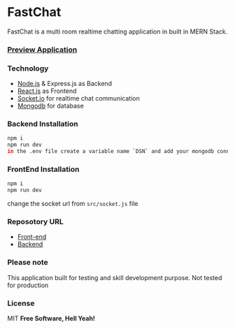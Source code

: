 # FastChat

FastChat is a multi room realtime chatting application in built in MERN Stack.

### [Preview Application](https://chat-618.web.app/)

### Technology

-   [Node.js](https://nodejs.org/) & Express.js as Backend
-   [React.js](https://react.dev/) as Frontend
-   [Socket.io](https://socket.io/) for realtime chat communication
-   [Mongodb](https://www.mongodb.com/) for database

### Backend Installation

```sh
npm i
npm run dev
in the .env file create a variable name `DSN` and add your mongodb connection String there
```

### FrontEnd Installation

```sh
npm i
npm run dev
```

change the socket url from `src/socket.js` file

### Reposotory URL

-   [Front-end](https://github.com/coder618/fastchat-front-end)
-   [Backend](https://github.com/coder618/fastchat-backend/)

### Please note

This application built for testing and skill development purpose. Not tested for production

### License

MIT
**Free Software, Hell Yeah!**
